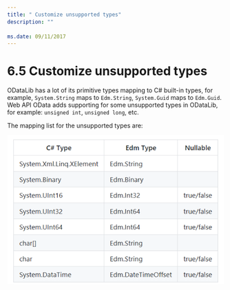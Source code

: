 ```yaml
---
title: " Customize unsupported types"
description: ""

ms.date: 09/11/2017
---
```

# 6.5 Customize unsupported types

ODataLib has a lot of its primitive types mapping to C# built-in types, for example, `System.String` maps to `Edm.String`, `System.Guid` maps to `Edm.Guid`.
Web API OData adds supporting for some unsupported types in ODataLib, for example: `unsigned int`, `unsigned long`, etc.
 
The mapping list for the unsupported types are:

![](../assets/06-05-typemapping.png)

